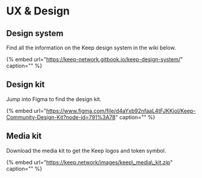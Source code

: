 # UX & Design

## Design system

Find all the information on the Keep design system in the wiki below.

{% embed url="https://keep-network.gitbook.io/keep-design-system/" caption="" %}

## Design kit

Jump into Figma to find the design kit.

{% embed url="https://www.figma.com/file/d4aYxb92nfaaL4tFJKKjol/Keep-Community-Design-Kit?node-id=791%3A78" caption="" %}

## Media kit

Download the media kit to get the Keep logos and token symbol.

{% embed url="https://keep.network/images/keep\_media\_kit.zip" caption="" %}

